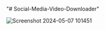 "# Social-Media-Video-Downloader" 

![Screenshot 2024-05-07 101451](https://github.com/Maron09/Social-Media-Video-Downloader/assets/107930543/4b67c48f-8a04-4c21-9a86-4ed7a7164b28)
